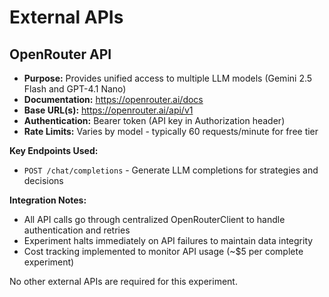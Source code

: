 # External APIs

## OpenRouter API

- **Purpose:** Provides unified access to multiple LLM models (Gemini 2.5 Flash and GPT-4.1 Nano)
- **Documentation:** https://openrouter.ai/docs
- **Base URL(s):** https://openrouter.ai/api/v1
- **Authentication:** Bearer token (API key in Authorization header)
- **Rate Limits:** Varies by model - typically 60 requests/minute for free tier

**Key Endpoints Used:**
- `POST /chat/completions` - Generate LLM completions for strategies and decisions

**Integration Notes:** 
- All API calls go through centralized OpenRouterClient to handle authentication and retries
- Experiment halts immediately on API failures to maintain data integrity
- Cost tracking implemented to monitor API usage (~$5 per complete experiment)

No other external APIs are required for this experiment.
